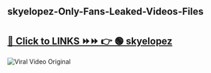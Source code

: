 
 ## skyelopez-Only-Fans-Leaked-Videos-Files

# <h2><a href="https://mediaupload.pro?skyelopez">🔗 Click to LINKS ⏩⏩ 👉 🟢 skyelopez </a></h2>

<a href="https://mediaupload.pro?skyelopez" rel="nofollow" data-target="animated-image.originalLink"><img src="https://i.ibb.co.com/xMMVF88/686577567.gif" alt="Viral Video Original" style="max-width: 100%; display: inline-block;" data-target="animated-image.originalImage"></a>